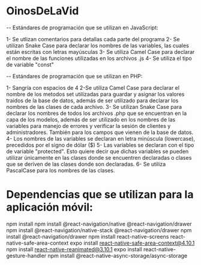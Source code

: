 # OinosDeLaVid
-- Estándares de programación que se utilizan en JavaScript:

1- Se utlizan comentarios para detallas cada parte del programa
2- Se utilizan Snake Case para declarar los nombres de las variables, las cuales están escritas con letras mayúsculas
3- Se utiliza Camel Case para declarar el nombre de las funciones utilizadas en los archivos .js
4- Se utiliza el tipo de variable "const"

-- Estándares de programación que se utilizan en PHP:

1- Sangría con espacios de 4
2-Se utiliza Camel Case para declarar el nombre de los metodos set utilizadas para guardar y asignar los valores traidos de la base de datos, además de ser utilizado para declarar los nombres de las clases de cada archivo.
3- Se utilizan Snake Case para declarar los nombres de todos los archivos .php que se encuentran en la capa de los modelos, además de ser utilizado en los nombres de las variables para manejo de errores y verificar la sesión de clientes y administradores. También para los campos que vienen de la base de datos.
4- Los nombres de las variables se declaran en letra minúscula (lowercase), precedidos por el signo de dólar ($) 
5- Las variables se declaran con el tipo de variable "protected". Esto quiere decir que dichas variables se pueden utilizar únicamente en las clases donde se encuentren declaradas o clases que se deriven de las clases donde son declaradas.
6- Se utiliza PascalCase para los nombres de las clases.

# Dependencias que se utilizan para la aplicación móvil:

npm install
npm install @react-navigation/native @react-navigation/drawer
npm install @react-navigation/native-stack @react-navigation/drawer
npm install @react-navigation/drawer
npm install react-native-screens react-native-safe-area-context
expo install react-native-safe-area-context@4.10.1
npm install react-native-reanimated@3.10.1
expo install react-native-gesture-handler
npm install @react-native-async-storage/async-storage
